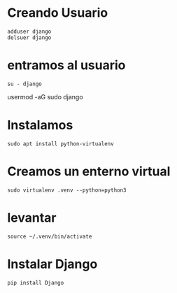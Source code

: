 # Creando Usuario
```
adduser django
delsuer django
```

# entramos al usuario
```
su - django
```

usermod -aG sudo django

# Instalamos
```
sudo apt install python-virtualenv
```

# Creamos un enterno virtual
```
sudo virtualenv .venv --python=python3
```

# levantar
```
source ~/.venv/bin/activate
```

# Instalar Django
```
pip install Django
```

